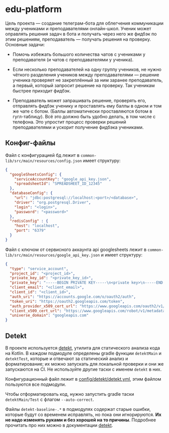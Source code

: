 # edu-platform

Цель проекта — создание телеграм-бота для облегчения коммуникации между учениками и преподавателями онлайн-школ. Ученик может оправлять решения задач в бота и получать через него же фидбэк по этим решениям, преподаватель — получать решения на проверку. Основные задачи:

- Помочь избежать большого количества чатов с учениками у преподавателя (и чатов с преподавателями у ученика).

- Если несколько преподавателей на одну группу учеников, не нужно чёткого разделения учеников между преподавателями — решение ученика проверяет не закреплённый за ним заранее преподаватель, а первый, который запросит решение на проверку. Так ученикам быстрее приходит фидбэк.

- Преподаватель может запрашивать решение, проверять его, отправлять фидбэк ученику и проставлять ему баллы в одном и том же чате с ботом. (Баллы автоматически проставляются ботом в гугл-таблицу). Всё это должно быть удобно делать, в том числе с телефона. Это упростит процесс проверки решений преподавателями и ускорит получение фидбэка учениками.

## Конфиг-файлы
Файл с конфигурацией бд лежит в `common-lib/src/main/resources/config.json` имеет структуру:
```json
{
  "googleSheetsConfig": {
    "serviceAccountKey": "google_api_key.json",
    "spreadsheetId": "SPREADSHEET_ID_12345"
  },
  "databaseConfig": {
    "url": "jdbc:postgresql://localhost:<port>/<database>",
    "driver": "org.postgresql.Driver",
    "login": "<login>",
    "password": "<password>"
  },
  "redisConfig" : {
    "host": "localhost",
    "port": "6379"
  }
}
```

Файл с ключом от сервисного аккаунта api googlesheets лежит в `common-lib/src/main/resources/google_api_key.json` и имеет структуру:
```json
{
  "type": "service_account",
  "project_id": "<project_id>",
  "private_key_id": "<private_key_id>",
  "private_key": "-----BEGIN PRIVATE KEY-----\n<private key>\n-----END PRIVATE KEY-----\n",
  "client_email": "<client_email>",
  "client_id": "<client_id>",
  "auth_uri": "https://accounts.google.com/o/oauth2/auth",
  "token_uri": "https://oauth2.googleapis.com/token",
  "auth_provider_x509_cert_url": "https://www.googleapis.com/oauth2/v1/certs",
  "client_x509_cert_url": "https://www.googleapis.com/robot/v1/metadata",
  "universe_domain": "googleapis.com"
}

```


## Detekt

В проекте используется [detekt](https://detekt.dev), утилита для статического анализа кода на Kotlin.
В каждом подмодуле определены gradle функции `detektMain` и `detektTest`, которые и отвечают за статический анализ и форматирование; их можно запускать для локальной проверки и они же запускаются на CI. 
Не используйте другие таски с именем `detekt` в них.

Конфигурационный файл лежит в [config/detekt/detekt.yml](config/detekt/detekt.yml), этим файлом пользуются все подмодули.

Чтобы отформатировать код, нужно запустить gradle таски `detektMain/Test` с флагом `--auto-correct`.

Файлы `detekt-baseline-.*` в подмодулях содержат старые ошибки, которые будут со временем исправлять, но пока они игнорируются. **Их не надо изменять руками и без хорошей на то причины**. Подробнее прочитать про них можно в документации [detekt](https://detekt.dev).
